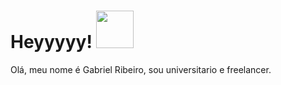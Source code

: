 # Heyyyyy! <img src="https://i.giphy.com/media/55aXK1o6g9MxC3gmms/giphy.webp" width="60px">
Olá, meu nome é Gabriel Ribeiro, sou universitario e freelancer.
